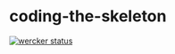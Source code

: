 coding-the-skeleton
===================
[![wercker status](https://app.wercker.com/status/1437591bcf7bbf90d6f33e8acdbe1739/m/master "wercker status")](https://app.wercker.com/project/bykey/1437591bcf7bbf90d6f33e8acdbe1739)
